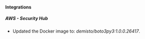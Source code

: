 #### Integrations
##### AWS - Security Hub
- Updated the Docker image to: *demisto/boto3py3:1.0.0.26417*.
